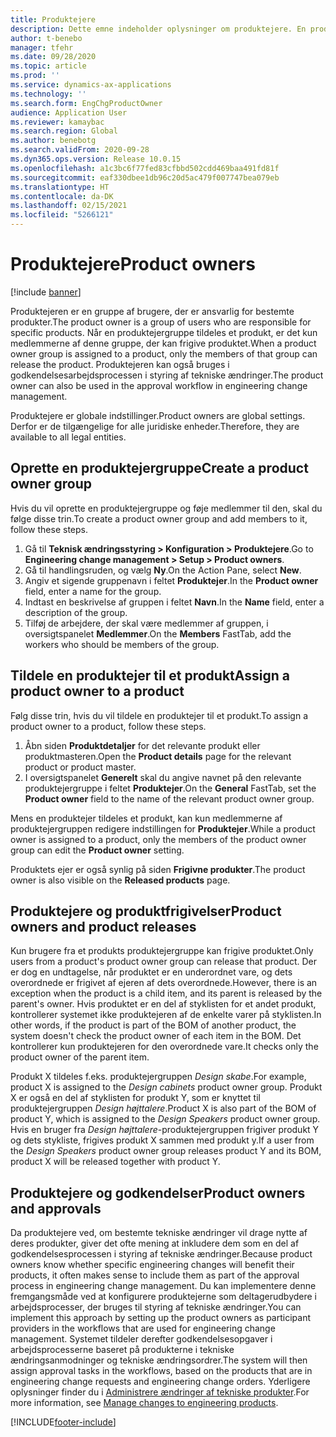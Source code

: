 ```yaml
---
title: Produktejere
description: Dette emne indeholder oplysninger om produktejere. En produktejer er en gruppe af brugere, der er ansvarlig for bestemte produkter. Det er kun medlemmer af gruppen, der kan frigive disse produkter. Produktejeren kan også bruges i godkendelsesarbejdsprocessen.
author: t-benebo
manager: tfehr
ms.date: 09/28/2020
ms.topic: article
ms.prod: ''
ms.service: dynamics-ax-applications
ms.technology: ''
ms.search.form: EngChgProductOwner
audience: Application User
ms.reviewer: kamaybac
ms.search.region: Global
ms.author: benebotg
ms.search.validFrom: 2020-09-28
ms.dyn365.ops.version: Release 10.0.15
ms.openlocfilehash: a1c3bc6f77fed83cfbbd502cdd469baa491fd81f
ms.sourcegitcommit: eaf330dbee1db96c20d5ac479f007747bea079eb
ms.translationtype: HT
ms.contentlocale: da-DK
ms.lasthandoff: 02/15/2021
ms.locfileid: "5266121"
---
```

# <a name="product-owners"></a><span data-ttu-id="a182c-106">Produktejere</span><span class="sxs-lookup"><span data-stu-id="a182c-106">Product owners</span></span>

[!include [banner](../includes/banner.md)]

<span data-ttu-id="a182c-107">Produktejeren er en gruppe af brugere, der er ansvarlig for bestemte produkter.</span><span class="sxs-lookup"><span data-stu-id="a182c-107">The product owner is a group of users who are responsible for specific products.</span></span> <span data-ttu-id="a182c-108">Når en produktejergruppe tildeles et produkt, er det kun medlemmerne af denne gruppe, der kan frigive produktet.</span><span class="sxs-lookup"><span data-stu-id="a182c-108">When a product owner group is assigned to a product, only the members of that group can release the product.</span></span> <span data-ttu-id="a182c-109">Produktejeren kan også bruges i godkendelsesarbejdsprocessen i styring af tekniske ændringer.</span><span class="sxs-lookup"><span data-stu-id="a182c-109">The product owner can also be used in the approval workflow in engineering change management.</span></span>

<span data-ttu-id="a182c-110">Produktejere er globale indstillinger.</span><span class="sxs-lookup"><span data-stu-id="a182c-110">Product owners are global settings.</span></span> <span data-ttu-id="a182c-111">Derfor er de tilgængelige for alle juridiske enheder.</span><span class="sxs-lookup"><span data-stu-id="a182c-111">Therefore, they are available to all legal entities.</span></span>

## <a name="create-a-product-owner-group"></a><span data-ttu-id="a182c-112">Oprette en produktejergruppe</span><span class="sxs-lookup"><span data-stu-id="a182c-112">Create a product owner group</span></span>

<span data-ttu-id="a182c-113">Hvis du vil oprette en produktejergruppe og føje medlemmer til den, skal du følge disse trin.</span><span class="sxs-lookup"><span data-stu-id="a182c-113">To create a product owner group and add members to it, follow these steps.</span></span>

1. <span data-ttu-id="a182c-114">Gå til **Teknisk ændringsstyring \> Konfiguration \> Produktejere**.</span><span class="sxs-lookup"><span data-stu-id="a182c-114">Go to **Engineering change management \> Setup \> Product owners**.</span></span>
2. <span data-ttu-id="a182c-115">Gå til handlingsruden, og vælg **Ny**.</span><span class="sxs-lookup"><span data-stu-id="a182c-115">On the Action Pane, select **New**.</span></span>
3. <span data-ttu-id="a182c-116">Angiv et sigende gruppenavn i feltet **Produktejer**.</span><span class="sxs-lookup"><span data-stu-id="a182c-116">In the **Product owner** field, enter a name for the group.</span></span>
4. <span data-ttu-id="a182c-117">Indtast en beskrivelse af gruppen i feltet **Navn**.</span><span class="sxs-lookup"><span data-stu-id="a182c-117">In the **Name** field, enter a description of the group.</span></span>
5. <span data-ttu-id="a182c-118">Tilføj de arbejdere, der skal være medlemmer af gruppen, i oversigtspanelet **Medlemmer**.</span><span class="sxs-lookup"><span data-stu-id="a182c-118">On the **Members** FastTab, add the workers who should be members of the group.</span></span>

## <a name="assign-a-product-owner-to-a-product"></a><span data-ttu-id="a182c-119">Tildele en produktejer til et produkt</span><span class="sxs-lookup"><span data-stu-id="a182c-119">Assign a product owner to a product</span></span>

<span data-ttu-id="a182c-120">Følg disse trin, hvis du vil tildele en produktejer til et produkt.</span><span class="sxs-lookup"><span data-stu-id="a182c-120">To assign a product owner to a product, follow these steps.</span></span>

1. <span data-ttu-id="a182c-121">Åbn siden **Produktdetaljer** for det relevante produkt eller produktmasteren.</span><span class="sxs-lookup"><span data-stu-id="a182c-121">Open the **Product details** page for the relevant product or product master.</span></span>
1. <span data-ttu-id="a182c-122">I oversigtspanelet **Generelt** skal du angive navnet på den relevante produktejergruppe i feltet **Produktejer**.</span><span class="sxs-lookup"><span data-stu-id="a182c-122">On the **General** FastTab, set the **Product owner** field to the name of the relevant product owner group.</span></span>

<span data-ttu-id="a182c-123">Mens en produktejer tildeles et produkt, kan kun medlemmerne af produktejergruppen redigere indstillingen for **Produktejer**.</span><span class="sxs-lookup"><span data-stu-id="a182c-123">While a product owner is assigned to a product, only the members of the product owner group can edit the **Product owner** setting.</span></span>

<span data-ttu-id="a182c-124">Produktets ejer er også synlig på siden **Frigivne produkter**.</span><span class="sxs-lookup"><span data-stu-id="a182c-124">The product owner is also visible on the **Released products** page.</span></span>

## <a name="product-owners-and-product-releases"></a><span data-ttu-id="a182c-125">Produktejere og produktfrigivelser</span><span class="sxs-lookup"><span data-stu-id="a182c-125">Product owners and product releases</span></span>

<span data-ttu-id="a182c-126">Kun brugere fra et produkts produktejergruppe kan frigive produktet.</span><span class="sxs-lookup"><span data-stu-id="a182c-126">Only users from a product's product owner group can release that product.</span></span> <span data-ttu-id="a182c-127">Der er dog en undtagelse, når produktet er en underordnet vare, og dets overordnede er frigivet af ejeren af dets overordnede.</span><span class="sxs-lookup"><span data-stu-id="a182c-127">However, there is an exception when the product is a child item, and its parent is released by the parent's owner.</span></span> <span data-ttu-id="a182c-128">Hvis produktet er en del af styklisten for et andet produkt, kontrollerer systemet ikke produktejeren af de enkelte varer på styklisten.</span><span class="sxs-lookup"><span data-stu-id="a182c-128">In other words, if the product is part of the BOM of another product, the system doesn't check the product owner of each item in the BOM.</span></span> <span data-ttu-id="a182c-129">Det kontrollerer kun produktejeren for den overordnede vare.</span><span class="sxs-lookup"><span data-stu-id="a182c-129">It checks only the product owner of the parent item.</span></span>

<span data-ttu-id="a182c-130">Produkt X tildeles f.eks. produktejergruppen *Design skabe*.</span><span class="sxs-lookup"><span data-stu-id="a182c-130">For example, product X is assigned to the *Design cabinets* product owner group.</span></span> <span data-ttu-id="a182c-131">Produkt X er også en del af styklisten for produkt Y, som er knyttet til produktejergruppen *Design højttalere*.</span><span class="sxs-lookup"><span data-stu-id="a182c-131">Product X is also part of the BOM of product Y, which is assigned to the *Design Speakers* product owner group.</span></span> <span data-ttu-id="a182c-132">Hvis en bruger fra *Design højttalere*-produktejergruppen frigiver produkt Y og dets stykliste, frigives produkt X sammen med produkt y.</span><span class="sxs-lookup"><span data-stu-id="a182c-132">If a user from the *Design Speakers* product owner group releases product Y and its BOM, product X will be released together with product Y.</span></span>

## <a name="product-owners-and-approvals"></a><span data-ttu-id="a182c-133">Produktejere og godkendelser</span><span class="sxs-lookup"><span data-stu-id="a182c-133">Product owners and approvals</span></span>

<span data-ttu-id="a182c-134">Da produktejere ved, om bestemte tekniske ændringer vil drage nytte af deres produkter, giver det ofte mening at inkludere dem som en del af godkendelsesprocessen i styring af tekniske ændringer.</span><span class="sxs-lookup"><span data-stu-id="a182c-134">Because product owners know whether specific engineering changes will benefit their products, it often makes sense to include them as part of the approval process in engineering change management.</span></span> <span data-ttu-id="a182c-135">Du kan implementere denne fremgangsmåde ved at konfigurere produktejerne som deltagerudbydere i arbejdsprocesser, der bruges til styring af tekniske ændringer.</span><span class="sxs-lookup"><span data-stu-id="a182c-135">You can implement this approach by setting up the product owners as participant providers in the workflows that are used for engineering change management.</span></span> <span data-ttu-id="a182c-136">Systemet tildeler derefter godkendelsesopgaver i arbejdsprocesserne baseret på produkterne i tekniske ændringsanmodninger og tekniske ændringsordrer.</span><span class="sxs-lookup"><span data-stu-id="a182c-136">The system will then assign approval tasks in the workflows, based on the products that are in engineering change requests and engineering change orders.</span></span> <span data-ttu-id="a182c-137">Yderligere oplysninger finder du i [Administrere ændringer af tekniske produkter](engineering-change-management.md).</span><span class="sxs-lookup"><span data-stu-id="a182c-137">For more information, see [Manage changes to engineering products](engineering-change-management.md).</span></span>


[!INCLUDE[footer-include](../../includes/footer-banner.md)]